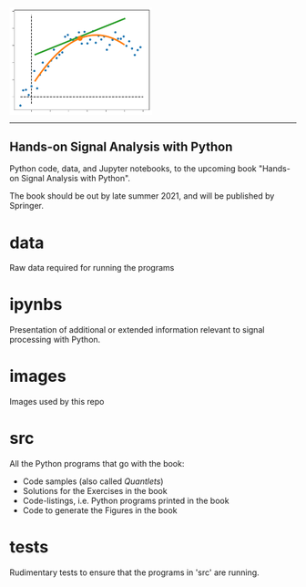 <img src='pictures/sapy.png' width=250 align='center'>

---
Hands-on Signal Analysis with Python
---
Python code, data, and Jupyter notebooks, to the upcoming book "Hands-on Signal Analysis with Python".

The book should be out by late summer 2021, and will be published by Springer.

data
====
Raw data required for running the programs

ipynbs
======
Presentation of additional or extended information relevant to signal
processing with Python.

images
======
Images used by this repo

src
===
All the Python programs that go with the book:
- Code samples (also called *Quantlets*)
- Solutions for the Exercises in the book
- Code-listings, i.e. Python programs printed in the book
- Code to generate the Figures in the book

tests
=====
Rudimentary tests to ensure that the programs in 'src' are running.
